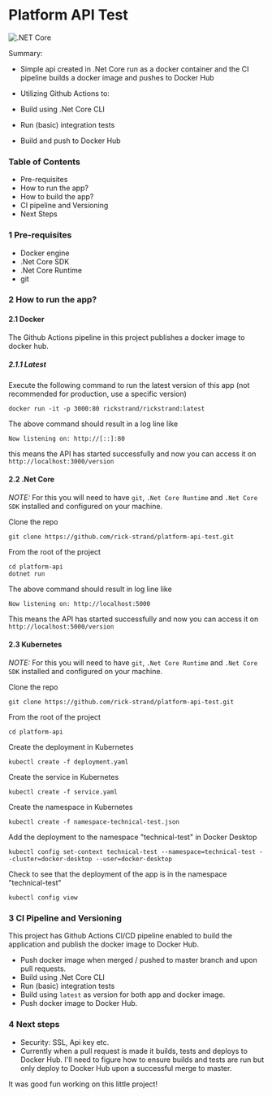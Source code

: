 # Platform API Test

![.NET Core](https://github.com/rick-strand/platform-api-test/workflows/.NET%20Core/badge.svg)

Summary:
- Simple api created in .Net Core run as a docker container and the CI pipeline builds a docker image and pushes to Docker Hub

- Utilizing Github Actions to:
- Build using .Net Core CLI
- Run (basic) integration tests
- Build and push to Docker Hub

### Table of Contents

- Pre-requisites
- How to run the app?
- How to build the app?
- CI pipeline and Versioning
- Next Steps


### 1 Pre-requisites

- Docker engine
- .Net Core SDK
- .Net Core Runtime
- git

### 2 How to run the app?

#### 2.1 Docker

The Github Actions pipeline in this project publishes a docker image to docker hub.

##### 2.1.1 Latest

Execute the following command to run the latest version of this app (not recommended for production, use a specific version)

```
docker run -it -p 3000:80 rickstrand/rickstrand:latest  
```

The above command should result in a log line like

```
Now listening on: http://[::]:80
```
this means the API has started successfully and now you can access it on `http://localhost:3000/version`


#### 2.2 .Net Core


*NOTE:* For this you will need to have `git`, `.Net Core Runtime` and `.Net Core SDK` installed and configured on your machine.

Clone the repo

```
git clone https://github.com/rick-strand/platform-api-test.git
```

From the root of the project
```
cd platform-api
dotnet run
```

The above command should result in log line like
```
Now listening on: http://localhost:5000
```

This means the API has started successfully and now you can access it on `http://localhost:5000/version`

#### 2.3 Kubernetes

*NOTE:* For this you will need to have `git`, `.Net Core Runtime` and `.Net Core SDK` installed and configured on your machine.

Clone the repo

```
git clone https://github.com/rick-strand/platform-api-test.git
```

From the root of the project
```
cd platform-api
```

Create the deployment in Kubernetes
```
kubectl create -f deployment.yaml
```

Create the service in Kubernetes
```
kubectl create -f service.yaml
```

Create the namespace in Kubernetes
```
kubectl create -f namespace-technical-test.json
```

Add the deployment to the namespace "technical-test" in Docker Desktop
```
kubectl config set-context technical-test --namespace=technical-test --cluster=docker-desktop --user=docker-desktop 
```

Check to see that the deployment of the app is in the namespace "technical-test"
```
kubectl config view
```


### 3 CI Pipeline and Versioning

This project has Github Actions CI/CD pipeline enabled to build the application and publish the docker image to Docker Hub. 

- Push docker image when merged / pushed to master branch and upon pull requests. 
- Build using .Net Core CLI
- Run (basic) integration tests
- Build using `latest` as version for both app and docker image.
- Push docker image to Docker Hub.

### 4 Next steps

- Security: SSL, Api key etc.
- Currently when a pull request is made it builds, tests and deploys to Docker Hub. I'll need to figure how to ensure builds and tests are run but only deploy to Docker Hub upon a successful merge to master. 

It was good fun working on this little project! 


